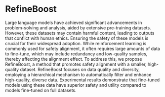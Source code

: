 # RefineBoost
Large language models have achieved significant advancements in problem-solving and analysis, aided by extensive pre-training datasets. However, these datasets may contain harmful content, leading to outputs that conflict with human ethics. Ensuring the safety of these models is crucial for their widespread adoption. While reinforcement learning is commonly used for safety alignment, it often requires large amounts of data to fine-tune, which may include redundancy and low-quality samples, thereby affecting the alignment effect. To address this, we propose RefineBoost, a method that promotes safety alignment with a smaller, high-quality dataset. RefineBoost focuses on data quality and diversity, employing a hierarchical mechanism to automatically filter and enhance high-quality, diverse data. Experimental results demonstrate that fine-tuned models using these data have superior safety and utility compared to models fine-tuned on full datasets.

